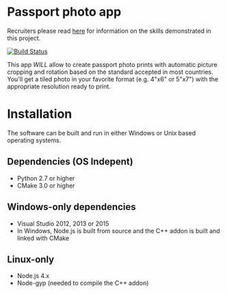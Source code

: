 # Passport photo app


Recruiters please read [here](https://github.com/dpar39/ppp/wiki/Recruiters-README) for information on the skills demonstrated in this project.

[![Build Status](https://travis-ci.org/dpar39/ppp.svg?branch=master)](https://travis-ci.org/dpar39/ppp)

This app *WILL* allow to create passport photo prints with automatic picture cropping and rotation based on the standard accepted in most countries. You'll get a tiled photo in your favorite format (e.g. 4"x6" or 5"x7") with the appropriate resolution ready to print.

# Installation
The software can be built and run in either Windows or Unix based operating systems.

## Dependencies (OS Indepent)
- Python 2.7 or higher
- CMake 3.0 or higher

## Windows-only dependencies
- Visual Studio 2012, 2013 or 2015
- In Windows, Node.js is built from source and the C++ addon is built and linked with CMake

## Linux-only
- Node.js 4.x
- Node-gyp (needed to compile the C++ addon) 
